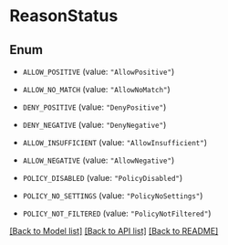 # ReasonStatus

## Enum


* `ALLOW_POSITIVE` (value: `"AllowPositive"`)

* `ALLOW_NO_MATCH` (value: `"AllowNoMatch"`)

* `DENY_POSITIVE` (value: `"DenyPositive"`)

* `DENY_NEGATIVE` (value: `"DenyNegative"`)

* `ALLOW_INSUFFICIENT` (value: `"AllowInsufficient"`)

* `ALLOW_NEGATIVE` (value: `"AllowNegative"`)

* `POLICY_DISABLED` (value: `"PolicyDisabled"`)

* `POLICY_NO_SETTINGS` (value: `"PolicyNoSettings"`)

* `POLICY_NOT_FILTERED` (value: `"PolicyNotFiltered"`)


[[Back to Model list]](../README.md#documentation-for-models) [[Back to API list]](../README.md#documentation-for-api-endpoints) [[Back to README]](../README.md)


